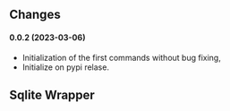 ## Changes 

#### **0.0.2 (2023-03-06)**

* Initialization of the first commands without bug fixing,
* Initialize on pypi relase.

## Sqlite Wrapper 